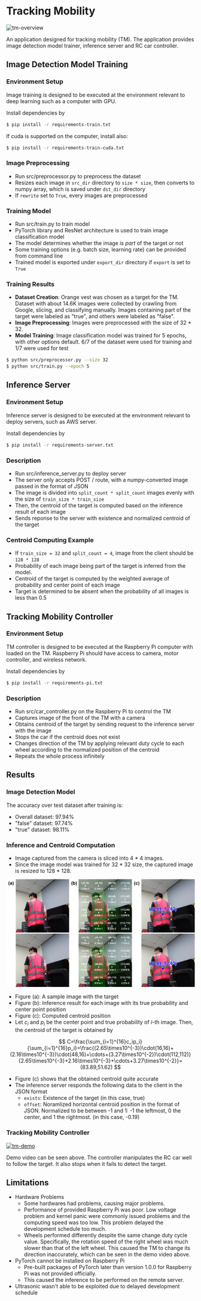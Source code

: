 # Tracking Mobility

![tm-overview](./images/tm-overview.png)

An application designed for tracking mobility (TM). The application provides image detection model trainer, inference server and RC car controller.

## Image Detection Model Training

### Environment Setup

Image training is designed to be executed at the environment relevant to deep learning such as a computer with GPU.

Install dependencies by
```sh
$ pip install -r requirements-train.txt
```

If cuda is supported on the computer, install also:
```sh
$ pip install -r requirements-train-cuda.txt
```

### Image Preprocessing

* Run src/preprocessor.py to preprocess the dataset
* Resizes each image in `src_dir` directory to `size * size`, then converts to numpy array, which is saved under `dst_dir` directory
* If `rewrite` set to `True`, every images are preprocessed

### Training Model

* Run src/train.py to train model
* PyTorch library and ResNet architecture is used to train image classification model
* The model determines whether the image is *part* of the target or not
* Some training options (e.g. batch size, learning rate) can be provided from command line
* Trained model is exported under `export_dir` directory if `export` is set to `True`

### Training Results

* **Dataset Creation**: Orange vest was chosen as a target for the TM. Dataset with about 14.6K images were collected by crawling from Google, slicing, and classifying manually. Images containing part of the target were labeled as "true", and others were labeled as "false".
* **Image Preprocessing**: Images were preprocessed with the size of 32 * 32.
* **Model Training**: Image classification model was trained for 5 epochs, with other options default. 6/7 of the dataset were used for training and 1/7 were used for test

```sh
$ python src/preprocessor.py --size 32
$ python src/train.py --epoch 5
```

## Inference Server

### Environment Setup

Inference server is designed to be executed at the environment relevant to deploy servers, such as AWS server.

Install dependencies by
```sh
$ pip install -r requirements-server.txt
```

### Description

* Run src/inference_server.py to deploy server
* The server only accepts POST / route, with a numpy-converted image passed in the format of JSON
* The image is divided into `split_count * split_count` images evenly with the size of `train_size * train_size`
* Then, the centroid of the target is computed based on the inference result of each image
* Sends reponse to the server with existence and normalized centroid of the target

### Centroid Computing Example

* If `train_size = 32` and `split_count = 4`, image from the client should be `128 * 128`
* Probability of each image being part of the target is inferred from the model.
* Centroid of the target is computed by the weighted average of probability and center point of each image
* Target is determined to be absent when the probability of all images is less than 0.5

## Tracking Mobility Controller

### Environment Setup

TM controller is designed to be executed at the Raspberry Pi computer with loaded on the TM. Raspberry Pi should have access to camera, motor controller, and wireless network.

Install dependencies by
```sh
$ pip install -r requirements-pi.txt
```

### Description

* Run src/car_controller.py on the Raspberry Pi to control the TM
* Captures image of the front of the TM with a camera
* Obtains centroid of the target by sending request to the inference server with the image
* Stops the car if the centroid does not exist
* Changes direction of the TM by applying relevant duty cycle to each wheel according to the normalized position of the centroid
* Repeats the whole process infinitely

## Results

### Image Detection Model

The accuracy over test dataset after training is:
* Overall dataset: 97.94%
* "false" dataset: 97.74% 
* "true" dataset: 98.11%

### Inference and Centroid Computation

* Image captured from the camera is sliced into 4 * 4 images.
* Since the image model was trained for 32 * 32 size, the captured image is resized to 128 * 128.

![centroid-example-light](./images/centroid-example-light.png#gh-light-mode-only)
![centroid-example-dark](./images/centroid-example-dark.png#gh-dark-mode-only)

* Figure (a): A sample image with the target
* Figure (b): Inference result for each image with its true probability and center point position
* Figure (c): Computed centroid position
* Let $c_i$ and $p_i$ be the center point and true probability of $i$-th image. Then, the centroid of the target is obtained by

$$ C=\frac{\sum_{i=1}^{16}c_ip_i}{\sum_{i=1}^{16}p_i}=\frac{(2.65\times10^{-3})\cdot(16,16)+(2.16\times10^{-3})\cdot(48,16)+\cdots+(3.27\times10^{-2})\cdot(112,112)}{2.65\times10^{-3}+2.16\times10^{-3}+\cdots+3.27\times10^{-2}}=(83.89,51.62) $$

* Figure (c) shows that the obtained centroid quite accurate
* The inference server responds the following data to the client in the JSON format
    - `exists`: Existence of the target (in this case, true)
    - `offset`: Noramlized horizontal centroid position in the format of JSON. Normalized to be between -1 and 1: -1 the leftmost, 0 the center, and 1 the rightmost. (in this case, -0.19)

### Tracking Mobility Controller

[![tm-demo](https://img.youtube.com/vi/mu4dMLrJ6V8/0.jpg)](https://www.youtube.com/watch?v=mu4dMLrJ6V8)

Demo video can be seen above. The controller manipulates the RC car well to follow the target. It also stops when it fails to detect the target.

## Limitations

* Hardware Problems
    - Some hardwares had problems, causing major problems.
    - Performance of provided Raspberry Pi was poor. Low voltage problem and kernel panic were commonly issued problems and the computing speed was too low. This problem delayed the development schedule too much.
    - Wheels performed differently despite the same change duty cycle value. Specifically, the rotation speed of the right wheel was much slower than that of the left wheel. This caused the TM to change its direction inaccurately, which can be seen in the demo video above.
* PyTorch cannot be installed on Raspberry Pi
    - Pre-built packages of PyTorch later than version 1.0.0 for Raspberry Pi was not provided officially.
    - This caused the inference to be performed on the remote server.
* Ultrasonic wasn't able to be exploited due to delayed development schedule
